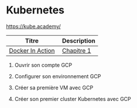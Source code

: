 # Kubernetes




https://kube.academy/

| Titre | Description |
|-------|-------------|
| [Docker In Action](https://www.manning.com/books/docker-in-action-second-edition) | [Chapitre 1](https://livebook.manning.com/book/kubernetes-in-action/chapter-1) |


1. Ouvrir son compte GCP

2. Configurer son environnement GCP

3. Créer sa première VM avec GCP

4. Créer son premier cluster Kubernetes avec GCP

